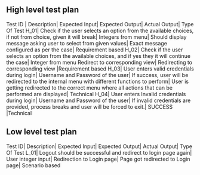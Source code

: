 
## High level test plan
Test ID	| Description|	Expected Input|	Expected Output|	Actual Output|	Type Of Test
H_01|	Check if the user selects an option from the available choices, if not from choice, given it will break|	Integers from menu|	Should display message asking user to select from given values|	Exact message configured as per the case|	Requirement based
H_02|	Check if the user selects an option from the available choices, and if yes they it will continue the case|	Integer from menu	Redirect to corresponding view|	Redirecting to corresponding view	|Requirement based
H_03|	User enters valid credentials during login|	Username and Password of the user|	If success, user will be redirected to the internal menu with different functions to perform|	User is getting redirected to the correct menu where all actions that can be performed are displayed|	Technical
H_04|	User enters Invalid credentials during login|	Username and Password of the user|	If invalid credentials are provided, process breaks and user will be forced to exit.|	SUCCESS	|Technical
## Low level test plan
Test ID|	Description|	Expected Input|	Expected Output|	Actual Output|	Type Of Test
L_01|	Logout should be successful and redirect to login page again|	User integer input|	Redirection to Login page|	Page got redirected to Login page|	Scenario based


